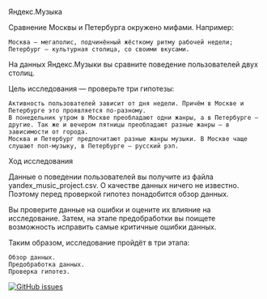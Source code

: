Яндекс.Музыка

Сравнение Москвы и Петербурга окружено мифами. Например:

    Москва — мегаполис, подчинённый жёсткому ритму рабочей недели;
    Петербург — культурная столица, со своими вкусами.

На данных Яндекс.Музыки вы сравните поведение пользователей двух столиц.

Цель исследования — проверьте три гипотезы:

    Активность пользователей зависит от дня недели. Причём в Москве и Петербурге это проявляется по-разному.
    В понедельник утром в Москве преобладают одни жанры, а в Петербурге — другие. Так же и вечером пятницы преобладают разные жанры — в зависимости от города.
    Москва и Петербург предпочитают разные жанры музыки. В Москве чаще слушают поп-музыку, в Петербурге — русский рэп.

Ход исследования

Данные о поведении пользователей вы получите из файла yandex_music_project.csv. О качестве данных ничего не известно. Поэтому перед проверкой гипотез понадобится обзор данных.

Вы проверите данные на ошибки и оцените их влияние на исследование. Затем, на этапе предобработки вы поищете возможность исправить самые критичные ошибки данных.

Таким образом, исследование пройдёт в три этапа:

    Обзор данных.
    Предобработка данных.
    Проверка гипотез.
[![GitHub issues](https://img.shields.io/github/issues/magomedovr89/yandex_practicum_data_science?style=for-the-badge)](https://github.com/magomedovr89/yandex_practicum_data_science/issues)
